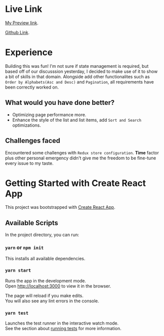 # Live Link

[My Preview link](https://profiler-ten.vercel.app/).

[Github Link](https://github.com/nonsodaniel/Profiler).

# Experience

Building this was fun!
I'm not sure if state management is required, but based off of our discusssion yesterday, I decided to make use of it to show a bit of skills in that domain. Alongside add other functionalites such as `Order by Alphabets(Asc and Desc)` and `Pagination`, all requirements have been correctly worked on.

## What would you have done better?

- Optimizing page performance more.
- Enhance the style of the list and list items, add `Sort and Search` optimizations.

## Challenges faced

Encountered some challenges with `Redux store configuration`. **Time** factor plus other personal emergency didn't give me the freedom to be fine-tune every issue to my taste.

# Getting Started with Create React App

This project was bootstrapped with [Create React App](https://github.com/facebook/create-react-app).

## Available Scripts

In the project directory, you can run:

### `yarn` or `npm init`

This installs all available dependencies.

### `yarn start`

Runs the app in the development mode.\
Open [http://localhost:3000](http://localhost:3000) to view it in the browser.

The page will reload if you make edits.\
You will also see any lint errors in the console.

### `yarn test`

Launches the test runner in the interactive watch mode.\
See the section about [running tests](https://facebook.github.io/create-react-app/docs/running-tests) for more information.
